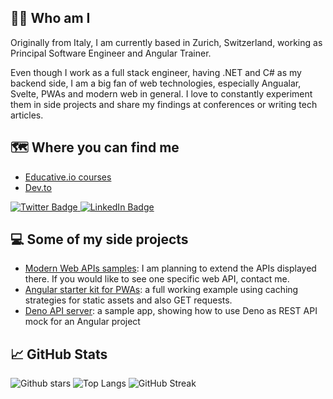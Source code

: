 ## 🙋‍♂️ Who am I
Originally from Italy, I am currently based in Zurich, Switzerland, working as Principal Software Engineer and Angular Trainer.

Even though I work as a full stack engineer, having .NET and C# as my backend side, I am a big fan of web technologies, especially Angualar, Svelte, PWAs and modern web in general.
I love to constantly experiment them in side projects and share my findings at conferences or writing tech articles.

## 🗺️ Where you can find me
 - [Educative.io courses](https://www.educative.io/search?query=leardini)
 - [Dev.to](https://dev.to/paco_ita)
 <a href="https://twitter.com/paco_ITA">
    <img src="https://img.shields.io/badge/Twitter-blue?style=for-the-badge&logo=twitter&logoColor=white" alt="Twitter Badge"/>
  </a> 
<a href="https://www.linkedin.com/in/leardini81">
    <img src="https://img.shields.io/badge/LinkedIn-blue?style=for-the-badge&logo=linkedin&logoColor=white" alt="LinkedIn Badge"/>
  </a>

## 💻 Some of my side projects
 - [Modern Web APIs samples](https://github.com/pacoita/modern-web): I am planning to extend the APIs displayed there. If you would like to see one specific web API, contact me.
 - [Angular starter kit for PWAs](https://github.com/pacoita/angular-pwa-boilerplate): a full working example using caching strategies for static assets and also GET requests. 
 - [Deno API server](https://github.com/pacoita/deno-api-mock): a sample app, showing how to use Deno as REST API mock for an Angular project

## 📈 GitHub Stats

![Github stars](https://github-readme-stats.vercel.app/api?username=pacoita&count_private=true&show_icons=true&theme=tokyonight&bg_color=00000000&hide_title=true&card_width=495px)
![Top Langs](https://github-readme-stats.vercel.app/api/top-langs/?username=pacoita&layout=compact&theme=vision-friendly-dark)
![GitHub Streak](http://github-readme-streak-stats.herokuapp.com?user=pacoita&theme=tokyonight-duo&background=000000)

<!--
<a href="https://github.com/pacoita/">
  <img align="center" src="https://github-readme-stats.vercel.app/api?username=pacoita&show_icons=true&line_height=27&count_private=true&title_color=ffffff&text_color=c9cacc&icon_color=2bbc8a&bg_color=1d1f21" alt="Francsco's GitHub Stats" />
</a>
-->
<!--
**pacoita/pacoita** is a ✨ _special_ ✨ repository because its `README.md` (this file) appears on your GitHub profile.

Here are some ideas to get you started:

- 🔭 I’m currently working on ...
- 🌱 I’m currently learning ...
- 👯 I’m looking to collaborate on ...
- 🤔 I’m looking for help with ...
- 💬 Ask me about ...
- 📫 How to reach me: ...
- 😄 Pronouns: ...
- ⚡ Fun fact: ...
-->
